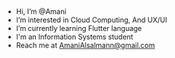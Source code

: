 - Hi, I’m @Amani 
- I’m interested in Cloud Computing, And UX/UI
- I’m currently learning Flutter language
- I'm an Information Systems student
- Reach me at AmaniAlsalmann@gmail.com

<!---
AmaniAAlshehri/AmaniAAlshehri is a ✨ special ✨ repository because its `README.md` (this file) appears on your GitHub profile.
You can click the Preview link to take a look at your changes.
--->
